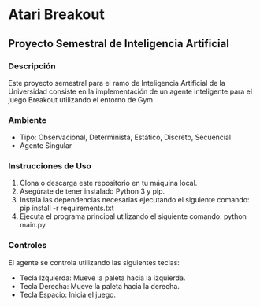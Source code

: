 # Atari Breakout
## Proyecto Semestral de Inteligencia Artificial

### Descripción
Este proyecto semestral para el ramo de Inteligencia Artificial de la Universidad consiste en la implementación de un agente inteligente para el juego Breakout utilizando el entorno de Gym.

### Ambiente
- Tipo: Observacional, Determinista, Estático, Discreto, Secuencial
- Agente Singular

### Instrucciones de Uso
1. Clona o descarga este repositorio en tu máquina local.
2. Asegúrate de tener instalado Python 3 y pip.
3. Instala las dependencias necesarias ejecutando el siguiente comando:
pip install -r requirements.txt
4. Ejecuta el programa principal utilizando el siguiente comando:
python main.py

### Controles
El agente se controla utilizando las siguientes teclas:
- Tecla Izquierda: Mueve la paleta hacia la izquierda.
- Tecla Derecha: Mueve la paleta hacia la derecha.
- Tecla Espacio: Inicia el juego.



